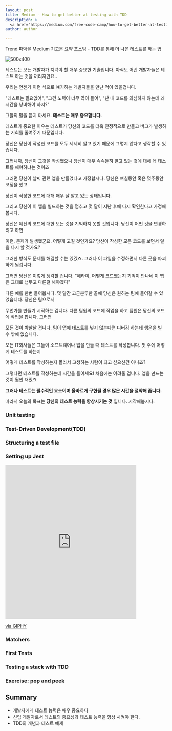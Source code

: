 ```yaml
---
layout: post
title: Medium - How to get better at testing with TDD
description: >
  <a href="https://medium.com/free-code-camp/how-to-get-better-at-testing-with-test-driven-development-18a7d097b23f">원문 - Thomas Lombart in freeCodeCamp.org</a>
author: author

---
```


Trend 파악을 Medium 기고문 요약 포스팅 - TDD를 통해 더 나은 테스트를 하는 법

![500x400](https://miro.medium.com/max/2000/1*wgTCusZwKQWq-MyZ0_pfLA.jpeg)

테스트는 모든 개발자가 지녀야 할 매우 중요한 기술입니다. 아직도 어떤 개발자들은 테스트 하는 것을 꺼리지만요..

우리는 언젠가 이런 식으로 얘기하는 개발자들을 만난 적이 있을겁니다.

"테스트는 필요없어", "그건 노력이 너무 많이 들어", "난 내 코드를 의심하지 않는데 왜 시간을 낭비해야 하지?"

그들의 말을 듣지 마세요. <b>테스트는 매우 중요합니다.</b>


테스트가 중요한 이유는 테스트가 당신의 코드를 더욱 안정적으로 만들고 버그가 발생하는 기회를 줄여주기 때문입니다.

당신은 당신이 작성한 코드를 모두 세세히 알고 있기 때문에 그렇지 않다고 생각할 수 있습니다.

그러니까, 당신이 그것을 작성했으니 당신이 매우 속속들히 알고 있는 것에 대해 왜 테스트를 해야하냐는 것이죠


그러면 당신이 날씨 관련 앱을 만들었다고 가정합시다. 당신은 며칠동안 혹은 몇주동안 코딩을 했고

당신이 작성한 코드에 대해 매우 잘 알고 있는 상태입니다.


그리고 당신이 이 앱을 빌드하는 것을 멈추고 몇 달이 지난 후에 다시 확인한다고 가정해 봅시다.

당신은 예전의 코드에 대한 모든 것을 기억하지 못할 것입니다. 당신이 어떤 것을 변경하려고 하면

이런, 문제가 발생했군요. 어떻게 고칠 것인가요? 당신이 작성한 모든 코드를 보면서 일을 다시 할 것가요?

그러한 방식도 문제를 해결할 수는 있겠죠. 그러나 이 파일을 수정하면서 다른 곳을 파괴하게 될겁니다.

그러면 당신은 이렇게 생각할 겁니다. "에라이, 어떻게 코드했는지 기억이 안나네 이 앱은 그대로 냅두고 다른걸 해야겠다"


다른 예를 한번 들어봅시다. 몇 달간 고군분투한 끝에 당신은 원하는 팀에 들어갈 수 있었습니다. 당신은 팀으로서

무언가를 만들기 시작하는 겁니다. 다른 팀원의 코드에 작업을 하고 팀원은 당신의 코드에 작업을 합니다. 그러면

모든 것이 박살날 겁니다. 팀이 앱에 테스트를 넣지 않는다면 디버깅 하는데 행운을 빌 수 밖에 없습니다.


모든 IT회사들은 그들이 소프트웨어나 앱을 만들 때 테스트를 작성합니다. 첫 주에 어떻게 테스트를 하는지

어떻게 테스트를 작성하는지 몰라서 고생하는 사람이 되고 싶으신건 아니죠?


그렇다면 테스트를 작성하는데 시간을 들이세요! 처음에는 어려울 겁니다. 앱을 만드는 것이 훨씬 재밌죠

<b>그러나 테스트는 필수적인 요소이며 올바르게 구현될 경우 많은 시간을 절약해 줍니다.</b>

따라서 오늘의 목표는 <b>당신의 테스트 능력을 향상시키는 것</b> 입니다. 시작해봅시다.


### Unit testing

### Test-Driven Development(TDD)

### Structuring a test file

### Setting up Jest

<iframe src="https://giphy.com/embed/l3q2K5jinAlChoCLS" width="409" height="480" frameBorder="0" class="giphy-embed" allowFullScreen></iframe><p><a href="https://giphy.com/gifs/mashable-l3q2K5jinAlChoCLS">via GIPHY</a></p>

### Matchers

### First Tests

### Testing a stack with TDD

### Exercise: pop and peek

## Summary
* 개발자에게 테스트 능력은 매우 중요하다
* 신입 개발자로서 테스트의 중요성과 테스트 능력을 향상 시켜야 한다.
* TDD의 개념과 테스트 예제

